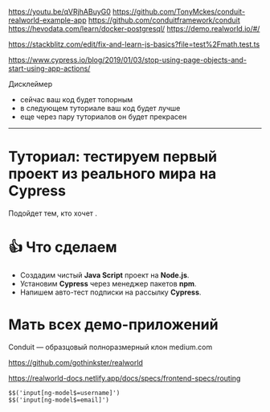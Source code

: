 https://youtu.be/qVRjhABuyG0
https://github.com/TonyMckes/conduit-realworld-example-app
https://github.com/conduitframework/conduit
https://hevodata.com/learn/docker-postgresql/
https://demo.realworld.io/#/

https://stackblitz.com/edit/fix-and-learn-js-basics?file=test%2Fmath.test.ts

https://www.cypress.io/blog/2019/01/03/stop-using-page-objects-and-start-using-app-actions/

Дисклеймер
* сейчас ваш код будет топорным
* в следующем туториале ваш код будет лучше
* еще через пару туториалов он будет прекрасен

***

# Туториал: тестируем первый проект из реального мира на Cypress

Подойдет тем, кто хочет .

# 👍 Что сделаем

* Создадим чистый **Java Script** проект на **Node.js**.
* Установим **Cypress** через менеджер пакетов **npm**.
* Напишем авто-тест подписки на рассылку **Cypress**.

# Мать всех демо-приложений

Conduit — образцовый полноразмерный клон medium.com

https://github.com/gothinkster/realworld

https://realworld-docs.netlify.app/docs/specs/frontend-specs/routing


```
$$('input[ng-model$=username]')
$$('input[ng-model$=email]')
```
